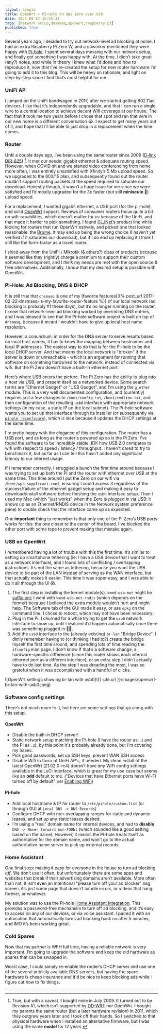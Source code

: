 ```yaml
---
layout: single
title: OpenWrt + Pi-Hole on Rpi Zero over USB
date: 2021-08-17 15:55:33
tags: [network setup,dnsmasq,openwrt,raspberry pi]
published: true
---
```


Several years ago, I decided to try out network-level ad blocking at home. I had an extra Raspberry Pi Zero W, and a coworker mentioned they were happy with [Pi-hole](https://pi-hole.net). I spent several days messing with our network setup, and finally got something I was happy with. At the time, I didn’t take great (any?) notes, and while in theory I knew what I’d done and how to reproduce it, now that I’ve re-created the setup for new router hardware I’m going to add it to this blog. This will be heavy on rationale, and light on step-by-step since I find that’s most helpful for me.

### UniFi AP
I jumped on the UniFi bandwagon in 2017, after we started getting 802.11ac devices. I like that it’s independently upgradable, and that I can run a single wire to a central location to achieve decent Wifi coverage at our house. The fact that it took me two years before I chose that spot and ran that wire in our new home is a different conversation 😭. I expect to get many years out of it, and hope that I’ll be able to just drop in a replacement when the time comes.

### Router
Until a couple days ago, I’ve been using the same router since 2009 ([D-link DIR-825](https://openwrt.org/toh/d-link/dir-825)) [^1]. It met our needs: gigabit ethernet & adequate routing speed. However, when COVID hit and we started video conferencing from home more often, I was entirely unsatisfied with Xfinity’s 5 Mb upload speed. So we upgraded to the 600/15 plan, and subsequently found out the router couldn’t support routing packets at the speed required to saturate our download. Honestly though, it wasn’t a huge issue for me since we were satisfied and I’d mostly upgraded for the 3x faster (but still **miniscule** 🤬) upload speed.

For a replacement, I wanted gigabit ethernet, a USB port (for the pi-hole), and solid [OpenWrt](https://openwrt.org) support. Reviews of consumer routers focus quite a bit on wifi capabilities, which doesn’t matter for us because of the UniFi, and that made it harder to pick something. I found [GL.iNet](https://www.gl-inet.com)’s product line while looking for routers that run OpenWrt natively, and picked one that looked reasonable: the [Brume](https://www.gl-inet.com/products/gl-mv1000/). It may end up being the wrong choice (I haven’t yet verified if it saturates our download), but if I do end up replacing it I think I still like the form-factor as a travel router.

I shied away from the UniFi / Mikrotik (& others?) class of products because it seemed like they (rightly) charge a premium to support their custom software development, and I _think_ my needs are met with the open source & free alternatives. Additionally, I _know_ that my desired setup is possible with OpenWrt.

### Pi-Hole: Ad Blocking, DNS & DHCP
It is still true that `dnsmasq` is one of my [favorite features]({% post_url 2017-02-22-dnsmasq-is-my-favorite-router-feature %}) of our local network (ad blocking is probably #1 these days), but it’s no longer running on the router. I knew that network-level ad blocking worked by overriding DNS entries, and I was pleased to see that the Pi-hole software project is built on top of `dnsmasq`, because it meant I wouldn’t have to give up local host name resolution.

However, a conundrum: in order for the DNS server to serve results based on local host names, it has to know the mapping between hostnames and local IP addresses. The easiest way to do that is for the Pi-hole to be the local DHCP server. And that means the local network is "broken" if the server is down or unreachable - which is an argument for running that software on something hardwired to the network, instead of connected via wifi. But the Pi Zero doesn't have a built-in ethernet port.

Here’s where USB enters the picture. The Pi Zero has the ability to plug into a host via USB, and present itself as a networked device. Some search terms are "Ethernet Gadget" or "USB Gadget", and I'm using the `g_ether` module. This is a very well documented configuration, and (currently) requires just a few changes to `/boot/config.txt`, `/boot/cmdline.txt`, and then configuration of the resulting `usb0` interface with appropriate network settings (in my case, a static IP on the local subnet). The Pi-hole software wants you to set up that interface through its installer (or subsequently via [`pihole reconfigure`](https://docs.pi-hole.net/core/pihole-command/#reconfigure)), which is nice because it updates the DHCP settings at the same time.

I'm pretty happy with the elegance of this configuration. The router has a USB port, and as long as the router's powered up so is the Pi Zero. I've found the software to be incredibly stable. IDK how USB 2.0 compares to wifi with respect to speed / latency / throughput. I haven't cared to try to benchmark it, but as far as I can tell this hasn't added any significant latency to our internet usage.

If I remember correctly, I struggled a bunch the first time around because I was trying to set up both the Pi and the router with ethernet over USB at the same time. This time around I put the Zero on our wifi via `/boot/wpa_supplicant.conf`, ensuring I could access it regardless of the success/failure of the ethernet gadget setup and making it easy to download/install software before finishing the `usb0` interface setup. Then I used my Mac (which "just works" when the Zero is plugged in via USB: it shows up as an Ethernet/RNDIS device in the Network system preference pane) to double check that the interface came up as expected.

One **important** thing to remember is that only one of the Pi Zero’s USB ports works for this: the one closer to the center of the board. I’ve blocked the other port with some tape to prevent making that mistake again.

### USB on OpenWrt
I remembered having a lot of trouble with this the first time. It’s similar to setting up smartphone tethering (ie: I have a USB device that I want to treat as a network interface), and I found lots of conflicting / overlapping instructions. It’s not the same as tethering, because you want the USB device to be part of the LAN instead of serving as the WAN interface, but that actually makes it easier. This time it was super easy, and I was able to do it all through the UI 😱.

1. The first step is installing the kernel module(s). `kmod-usb-net` might be [sufficient](https://openwrt.org/docs/guide-user/network/wan/smartphone.usb.reverse.tethering); I went with `kmod-usb-net-rndis` (which depends on the former) because I believed the extra module wouldn’t hurt and might help. The Software tab of the GUI made it easy, or use `opkg` on the command line. I chose to reboot, which may not have been necessary.
2. Plug in the Pi. I churned for a while trying to get the `usb0` network interface to show up, until I realized it’d happen automatically once there was something plugged in 🤦‍♂️.
3. Add the `usb0` interface to the (already existing) `br-lan` "Bridge Device". I dimly remember having to (or thinking I had to?) create the bridge myself the first time around, and spending lots of time reading the `ifconfig` man page. I don’t know if that’s a software change, a hardware-specific difference (since this router shows each internal ethernet port as a different interface), or an extra step I didn’t actually have to do last time. As the step I was dreading the most, I was so grateful when it was accomplished with a handful of clicks.

![OpenWrt settings showing br-lan with usb0]({{ site.url }}/images/openwrt-br-lan-with-usb0.jpeg)

### Software config settings
There’s not much more to it, but here are some settings that go along with this setup.

#### OpenWrt
* Disable the built-in DHCP server!
* Static network setup matching the Pi-hole (I have the router as `.1` and the Pi as `.2`), by this point it's probably already done, but I'm covering my bases.
* Pick good passwords, set up SSH keys, prevent WAN SSH access
* Disable Wifi in favor of UniFi AP's, if needed. My clean install of the latest OpenWrt (21.02.0-rc4) doesn't have *any* WiFi config settings available in the LuCI interface, which is great for my use case but seems like an **odd** default to me. ("Devices that have Ethernet ports have Wi-Fi turned off by default" per [Enabling WiFi](https://openwrt.org/docs/guide-quick-start/basic_wifi))

#### Pi-hole
* Add local hostname & IP for router to `/etc/pihole/custom.list` (or through GUI at `Local DNS -> DNS Records`)
* Configure DHCP with non-overlapping ranges for static and dynamic leases, and set up any static leases desired.
* I’m using a "real" domain name for internal devices, and had to **disable** `DNS -> Never forward non-FQDNs` (which sounded like a good setting based on the name). However, it means the Pi-hole treats itself as authoritative for the domain name, and won’t go to the actual authoritative name server to pick up external records.

### Home Assistant
One final step: making it easy for everyone in the house to turn ad blocking *off*. We don’t use it often, but unfortunately there are some apps and websites that break if their advertising domains aren’t available. More often than not, it isn’t even an intentional "please turn off your ad blocker" nag screen, it’s just some page that doesn’t handle errors, or videos that hang forever, or whatever.

My solution was to use the Pi-hole [Home Assistant Integration](https://www.home-assistant.io/integrations/pi_hole/). This provides a password-free mechanism to turn off ad blocking, and it’s easy to access on any of our devices, or via voice assistant. I paired it with an automation that automatically turns ad blocking back on after 5 minutes, and IMO it’s been working great.

### Cold Spares
Now that my partner is WFH full time, having a reliable network is very important. I’m going to upgrade the software and keep the old hardware as spares that can be swapped in.

Worst case, I could simply re-enable the router’s DHCP server and use one of the several publicly available DNS servers, but having the spare hardware is cheap insurance and it'd be nice to keep blocking ads while I figure out how to fix things.

----

[^1]: True, but with a caveat. I bought mine in July 2009. It turned out to be Revision A1, which isn’t supported by [DD-WRT](https://wiki.dd-wrt.com/wiki/index.php/D-Link_DIR-825) nor OpenWrt. I bought my parents the same router (but a later hardware revision) in 2011, which they outgrew years later and I took off their hands. So I switched to that physical hardware when I installed an alternative firmware, but I was using the same **model** for 12 years.

